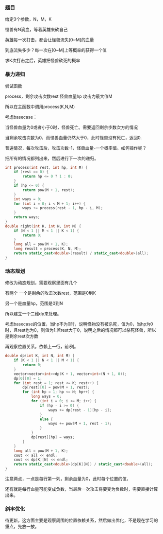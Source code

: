### 题目

给定3个参数，N，M，K

怪兽有N滴血，等着英雄来砍自己

英雄每一次打击，都会让怪兽流失[0~M]的血量

到底流失多少？每一次在[0~M]上等概率的获得一个值

求K次打击之后，英雄把怪兽砍死的概率

### 暴力递归

尝试函数

process，剩余攻击次数rest 怪兽血量hp 攻击力最大值M

所以在主函数中调用process(K,N,M)

考虑basecase：

当怪兽血量为0或者小于0时，怪兽死亡。需要返回剩余步数次方的情况

当剩余攻击次数为0，而怪兽血量仍然大于0，此时怪兽没有死亡，返回0.

普遍情况，每次攻击后，攻击次数-1，怪兽血量-一个概率值。如何操作呢？

把所有的情况都列出来，然后进行下一次的递归。

```cpp
int process(int rest, int hp, int M) {
	if (rest == 0) {
		return hp <= 0 ? 1 : 0;
	}
	if (hp <= 0) {
		return pow(M + 1, rest);
	}
	int ways = 0;
	for (int i = 0; i < M + 1; i++) {
		ways += process(rest - 1, hp - i, M);
	}
	return ways;
}
double right(int K, int N, int M) {
	if (N < 1 || M < 1 || K < 1) {
		return 0;
	}
	long all = pow(M + 1, K);
	long result = process(K, N, M);
	return static_cast<double>(result) / static_cast<double>(all);
}
```



### 动态规划

修改为动态规划，需要观察里面有几个

有两个 一个是剩余的攻击次数rest，范围是0到K

另一个是血量hp，范围是0到N

所以建立一个二维dp来处理。

考虑basecase的位置，当hp不为0时，说明怪物没有被杀死，值为0，当hp为0时，且rest也为0，则值为1.若rest大于0，说明之后的情况都可以杀死怪兽，所以是剩余rest次方数

再观察位置关系，依赖上一行，前i列。

```cpp
double dp(int K, int N, int M) {
	if (K < 1 || N < 1 || M < 1) {
		return 0;
	}
	vector<vector<int>>dp(K + 1, vector<int>(N + 1, 0));
	dp[0][0] = 1;
	for (int rest = 1; rest <= K; rest++) {
		dp[rest][0] = pow(M + 1, rest);
		for (int hp = 1; hp <= N; hp++) {
			long ways = 0;
			for (int i = 0; i <= M; i++) {
				if (hp - i >= 0) {
					ways += dp[rest - 1][hp - i];
				}
				else {
					ways += pow(M + 1, rest - 1);
				}
			}
			dp[rest][hp] = ways;
		}
	}
	long all = pow(M + 1, K);
	cout << all << endl;
	cout << dp[K][N] << endl;
	return static_cast<double>(dp[K][N]) / static_cast<double>(all);
}
```

注意两点，一点是每行第一列，剩余血量为0，此时每个位置的值，

还有就是每行血量可能变成负数，当最后一次攻击将要变为负数时，需要直接计算出来。

### 斜率优化

待更新，这方面主要是观察周围的位置依赖关系，然后做出优化，不是现在学习的重点，先放一放。